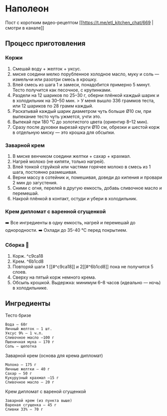 # Наполеон

Пост с коротким видео-рецептом [[https://t.me/etl_kitchen_chat/669 | смотри в канале]]
## Процесс приготовления 

### Коржи
1. Смешай воду + желток + уксус.
2. миске соедини мелко порубленное холодное масло, муку и соль — измельчи или разотри смесь в крошку.
3. Влей смесь из шага 1️ и замеси, понадобится примерно 5 минут. Тесто получится как песочное, с крупинками. 
4. Раздели на 12 шариков по 25–30 г, оберни плёнкой каждый шарик и в холодильник на 30–50 мин.    > У меня вышло 336 граммов теста, или 12 шариков по 28 грамм каждый.
5. Раскатывай каждый шарик диаметром чуть больше Ø10 см, при выпекание тесто чуть ужмется, учти это.
6. Выпекай при 180 °С до золотистого цвета (ориентир 8–12 мин).
7. Сразу после духовки вырезай круги Ø10 см, обрезки и шестой корж в отдельную миску — это крошка для обсыпки.

### Заварной крем 
1. В миске венчиком соедини желтки + сахар + крахмал.
2. Нагрей молоко (не кипяти, только нагрей). 
3. Влей тонкой струйкой или частями горячее молоко в смесь из 1️ шага, постоянно размешивая.
4. Верни массу в сотейник и, помешивая, доведи до кипения и провари 2 мин до загустения.
5. Сними с огня, перелей в другую емкость, добавь сливочное масло и перемешай. 
6. Накрой плёнкой в контакт, остуди и убери в холодильник.

### Крем дипломат с варенной сгущенкой 
➡️ Все ингредиенты в одну емкость, нагрей и перемешай до однородности.
➡️ Охлади до 35-40 °С перед покрытием. 

### Сборка 🎂
1. Корж. ^c9ca18
2. Крем. ^6b1cd8
3. Повторяй шаги 1️ [[#^c9ca18]] и 2️[[#^6b1cd8]] пока не получится 5 слоев. 
4. Сверху на пятый корж немного крема. 
5. Обсыпь крошкой.
Выдержка: минимум 6–8 часов (идеально — ночь) в холодильнике. 


## Ингредиенты
Тесто бризе
```
Вода — 60г
Яичный желток — 1 шт.
Уксус 9% — 1 ч.л.
Сливочное масло —100 г
Пшеничная мука — 170 г
Соль — щепотка 
```

Заварной крем (основа для крема дипломат)
```
Молоко — 175 г
Яичные желтки — 40 г
Сахар — 50 г
Кукурузный крахмал —15 г
Сливочное масло — 20 г
```

Крем дипломат с вареной сгущенкой
```
Заварной крем (из пункта выше)
Вареная сгущенка — 45 г 
Сливки 33% — 70 г
```